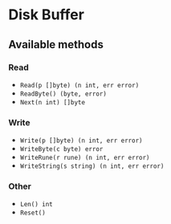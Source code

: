 # Disk Buffer

## Available methods

### Read

- `Read(p []byte) (n int, err error)`
- `ReadByte() (byte, error)`
- `Next(n int) []byte`

### Write

- `Write(p []byte) (n int, err error)`
- `WriteByte(c byte) error`
- `WriteRune(r rune) (n int, err error)`
- `WriteString(s string) (n int, err error)`

### Other

- `Len() int`
- `Reset()`
